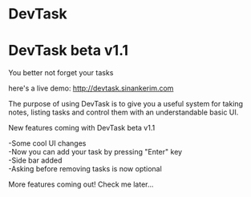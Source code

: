 # DevTask
# DevTask beta v1.1
You better not forget your tasks

here's a live demo: 
http://devtask.sinankerim.com

The purpose of using DevTask is to give you a useful system for taking notes, listing tasks and control them with an understandable basic UI.

New features coming with DevTask beta v1.1

-Some cool UI changes <br>
-Now you can add your task by pressing "Enter" key <br>
-Side bar added <br>
-Asking before removing tasks is now optional

More features coming out! Check me later...
